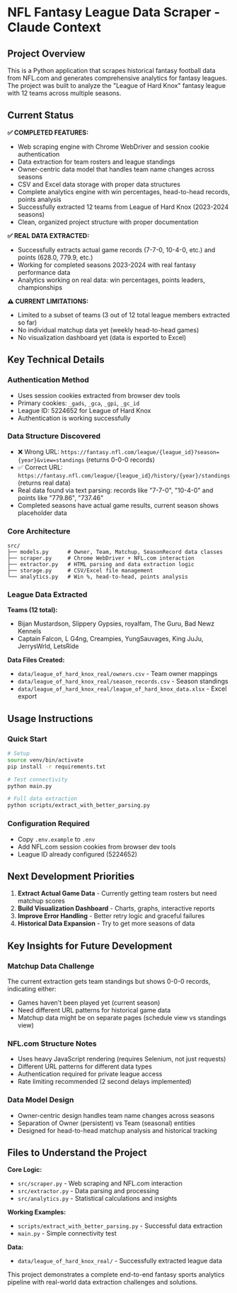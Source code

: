 # NFL Fantasy League Data Scraper - Claude Context

## Project Overview

This is a Python application that scrapes historical fantasy football data from NFL.com and generates comprehensive analytics for fantasy leagues. The project was built to analyze the "League of Hard Knox" fantasy league with 12 teams across multiple seasons.

## Current Status

**✅ COMPLETED FEATURES:**
- Web scraping engine with Chrome WebDriver and session cookie authentication
- Data extraction for team rosters and league standings
- Owner-centric data model that handles team name changes across seasons
- CSV and Excel data storage with proper data structures
- Complete analytics engine with win percentages, head-to-head records, points analysis
- Successfully extracted 12 teams from League of Hard Knox (2023-2024 seasons)
- Clean, organized project structure with proper documentation

**✅ REAL DATA EXTRACTED:**
- Successfully extracts actual game records (7-7-0, 10-4-0, etc.) and points (628.0, 779.9, etc.)
- Working for completed seasons 2023-2024 with real fantasy performance data
- Analytics working on real data: win percentages, points leaders, championships

**⚠️ CURRENT LIMITATIONS:**
- Limited to a subset of teams (3 out of 12 total league members extracted so far)
- No individual matchup data yet (weekly head-to-head games)
- No visualization dashboard yet (data is exported to Excel)

## Key Technical Details

### Authentication Method
- Uses session cookies extracted from browser dev tools
- Primary cookies: `_gads`, `_gca`, `_gpi`, `_gc_id`
- League ID: 5224652 for League of Hard Knox
- Authentication is working successfully

### Data Structure Discovered
- ❌ Wrong URL: `https://fantasy.nfl.com/league/{league_id}?season={year}&view=standings` (returns 0-0-0 records)
- ✅ Correct URL: `https://fantasy.nfl.com/league/{league_id}/history/{year}/standings` (returns real data)
- Real data found via text parsing: records like "7-7-0", "10-4-0" and points like "779.86", "737.46"
- Completed seasons have actual game results, current season shows placeholder data

### Core Architecture
```
src/
├── models.py      # Owner, Team, Matchup, SeasonRecord data classes
├── scraper.py     # Chrome WebDriver + NFL.com interaction
├── extractor.py   # HTML parsing and data extraction logic  
├── storage.py     # CSV/Excel file management
└── analytics.py   # Win %, head-to-head, points analysis
```

### League Data Extracted
**Teams (12 total):**
- Bijan Mustardson, Slippery Gypsies, royalfam, The Guru, Bad Newz Kennels
- Captain Falcon, L G4ng, Creampies, YungSauvages, King JuJu, JerrysWrld, LetsRide

**Data Files Created:**
- `data/league_of_hard_knox_real/owners.csv` - Team owner mappings
- `data/league_of_hard_knox_real/season_records.csv` - Season standings
- `data/league_of_hard_knox_real/league_of_hard_knox_data.xlsx` - Excel export

## Usage Instructions

### Quick Start
```bash
# Setup
source venv/bin/activate
pip install -r requirements.txt

# Test connectivity 
python main.py

# Full data extraction
python scripts/extract_with_better_parsing.py
```

### Configuration Required
- Copy `.env.example` to `.env`
- Add NFL.com session cookies from browser dev tools
- League ID already configured (5224652)

## Next Development Priorities

1. **Extract Actual Game Data** - Currently getting team rosters but need matchup scores
2. **Build Visualization Dashboard** - Charts, graphs, interactive reports  
3. **Improve Error Handling** - Better retry logic and graceful failures
4. **Historical Data Expansion** - Try to get more seasons of data

## Key Insights for Future Development

### Matchup Data Challenge
The current extraction gets team standings but shows 0-0-0 records, indicating either:
- Games haven't been played yet (current season)
- Need different URL patterns for historical game data
- Matchup data might be on separate pages (schedule view vs standings view)

### NFL.com Structure Notes
- Uses heavy JavaScript rendering (requires Selenium, not just requests)
- Different URL patterns for different data types
- Authentication required for private league access
- Rate limiting recommended (2 second delays implemented)

### Data Model Design
- Owner-centric design handles team name changes across seasons
- Separation of Owner (persistent) vs Team (seasonal) entities
- Designed for head-to-head matchup analysis and historical tracking

## Files to Understand the Project

**Core Logic:**
- `src/scraper.py` - Web scraping and NFL.com interaction
- `src/extractor.py` - Data parsing and processing
- `src/analytics.py` - Statistical calculations and insights

**Working Examples:**
- `scripts/extract_with_better_parsing.py` - Successful data extraction
- `main.py` - Simple connectivity test

**Data:**
- `data/league_of_hard_knox_real/` - Successfully extracted league data

This project demonstrates a complete end-to-end fantasy sports analytics pipeline with real-world data extraction challenges and solutions.